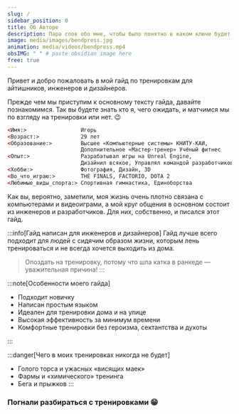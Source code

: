 ```yaml
---
slug: /
sidebar_position: 0
title: Об Авторе
description: Пара слов обо мне, чтобы было понятно в каком ключе будет гайд
image: media/images/bendpress.jpg
animation: media/videos/bendpress.mp4
obsIMG: " " # paste obsidian image here
free: true
---
```

Привет и добро пожаловать в мой гайд по тренировкам для айтишников, инженеров и дизайнеров. 

Прежде чем мы приступим к основному тексту гайда, давайте познакомимся. Так вы будете знать кто я, чего ожидать, и матчимся мы по взгляду на тренировки или нет. 😉

```html title="Об Авторе"
<Имя:>                 Игорь
<Возраст:>             29 лет
<Образование:>         Высшее «Компьютерные системы» КНИТУ-КАИ, 
                       Дополнительное «Мастер-тренер» Учёный фитнес
<Опыт:>                Разрабатывал игры на Unreal Engine, 
                       Дизайнил всякое, Управлял командой разработчиков
<Хобби:>               Фотография, Дизайн, 3D 
<Во_что_играю:>        THE FINALS, FACTORIO, DOTA 2
<Любимые_виды_спорта:> Спортивная гимнастика, Единоборства
```


Как вы, вероятно, заметили, моя жизнь очень плотно связана с компьютерами и видеоиграми, а мой круг общения в основном состоит из инженеров и разработчиков. Для них, собственно, и писался этот гайд. 

:::info[Гайд написан для инженеров и дизайнеров]
Гайд лучше всего подходит для людей с сидячим образом жизни, которым лень тренироваться и не всегда хочется выходить из дома.

> Опоздать на тренировку, потому что шла катка в ранкеде — уважительная причина!
:::

:::note[Особенности моего гайда]  

- Подходит новичку
- Написан простым языком
- Идеален для тренировки дома и на улице
- Высокая эффективность за минимум времени
- Комфортные тренировки без героизма, сектантства и духоты

:::

:::danger[Чего в моих тренировках никогда не будет]
- Голого торса и ужасных «висящих маек»
- Фармы и «химического» тренинга 
- Бега и прыжков 
:::

### Погнали разбираться с тренировками 😁

